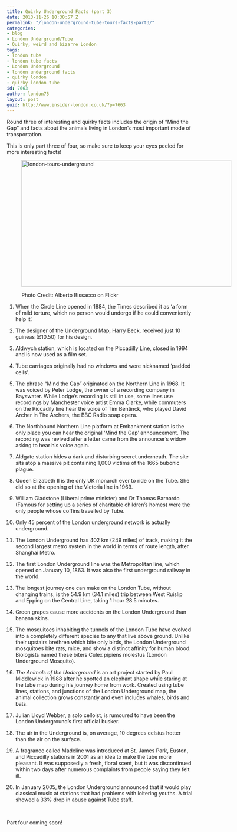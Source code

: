 ```yaml
---
title: Quirky Underground Facts (part 3)
date: 2013-11-26 10:30:57 Z
permalink: "/london-underground-tube-tours-facts-part3/"
categories:
- blog
- London Underground/Tube
- Quirky, weird and bizarre London
tags:
- london tube
- london tube facts
- London Underground
- london underground facts
- quirky london
- quirky london tube
id: 7663
author: london75
layout: post
guid: http://www.insider-london.co.uk/?p=7663
---
```


Round three of interesting and quirky facts includes the origin of “Mind the Gap” and facts about the animals living in London’s most important mode of transportation.

This is only part three of four, so make sure to keep your eyes peeled for more interesting facts!<figure id="attachment_12077" style="width: 569px" class="wp-caption aligncenter">

<img class="size-full wp-image-12077 " title="tube-london-underground" alt="london-tours-underground" src="http://www.insider-london.co.uk/wp-content/uploads/2013/11/tubee.png" width="569" height="343" /><figcaption class="wp-caption-text">Photo Credit: Alberto Bissacco on Flickr</figcaption></figure> 

1. When the Circle Line opened in 1884, the Times described it as ‘a form of mild torture, which no person would undergo if he could conveniently help it’.

2. The designer of the Underground Map, Harry Beck, received just 10 guineas (£10.50) for his design.

3. Aldwych station, which is located on the Piccadilly Line, closed in 1994 and is now used as a film set.

4. Tube carriages originally had no windows and were nicknamed ‘padded cells’.

5. The phrase “Mind the Gap” originated on the Northern Line in 1968. It was voiced by Peter Lodge, the owner of a recording company in Bayswater. While Lodge’s recording is still in use, some lines use recordings by Manchester voice artist Emma Clarke, while commuters on the Piccadily line hear the voice of Tim Bentinck, who played David Archer in The Archers, the BBC Radio soap opera.

6. The Northbound Northern Line platform at Embankment station is the only place you can hear the original ‘Mind the Gap’ announcement. The recording was revived after a letter came from the announcer’s widow asking to hear his voice again.

7. Aldgate station hides a dark and disturbing secret underneath. The site sits atop a massive pit containing 1,000 victims of the 1665 bubonic plague.

8. Queen Elizabeth II is the only UK monarch ever to ride on the Tube. She did so at the opening of the Victoria line in 1969.

9. William Gladstone (Liberal prime minister) and Dr Thomas Barnardo (Famous for setting up a series of charitable children’s homes) were the only people whose coffins travelled by Tube.

10. Only 45 percent of the London underground network is actually underground.

11. The London Underground has 402 km (249 miles) of track, making it the second largest metro system in the world in terms of route length, after Shanghai Metro.

12. The first London Underground line was the Metropolitan line, which opened on January 10, 1863. It was also the first underground railway in the world.

13. The longest journey one can make on the London Tube, without changing trains, is the 54.9 km (34.1 miles) trip between West Ruislip and Epping on the Central Line, taking 1 hour 28.5 minutes.

14. Green grapes cause more accidents on the London Underground than banana skins.

15. The mosquitoes inhabiting the tunnels of the London Tube have evolved into a completely different species to any that live above ground. Unlike their upstairs brethren which bite only birds, the London Underground mosquitoes bite rats, mice, and show a distinct affinity for human blood. Biologists named these biters Culex pipiens molestus (London Underground Mosquito).

16. _The Animals of the Underground_ is an art project started by Paul Middlewick in 1988 after he spotted an elephant shape while staring at the tube map during his journey home from work. Created using tube lines, stations, and junctions of the London Underground map, the animal collection grows constantly and even includes whales, birds and bats.

17. Julian Lloyd Webber, a solo celloist, is rumoured to have been the London Underground’s first official busker.

18. The air in the Underground is, on average, 10 degrees celsius hotter than the air on the surface.

19. A fragrance called Madeline was introduced at St. James Park, Euston, and Piccadilly stations in 2001 as an idea to make the tube more pleasant. It was supposedly a fresh, floral scent, but it was discontinued within two days after numerous complaints from people saying they felt ill.

20. In January 2005, the London Underground announced that it would play classical music at stations that had problems with loitering youths. A trial showed a 33% drop in abuse against Tube staff.

&nbsp;

<span style="text-align: center;">Part four coming soon!</span>